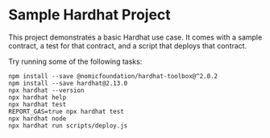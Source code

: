 # Sample Hardhat Project

This project demonstrates a basic Hardhat use case. It comes with a sample contract, a test for that contract, and a script that deploys that contract.

Try running some of the following tasks:

```shell
npm install --save @nomicfoundation/hardhat-toolbox@^2.0.2
npm install --save hardhat@2.13.0
npx hardhat --version
npx hardhat help
npx hardhat test
REPORT_GAS=true npx hardhat test
npx hardhat node
npx hardhat run scripts/deploy.js
```
